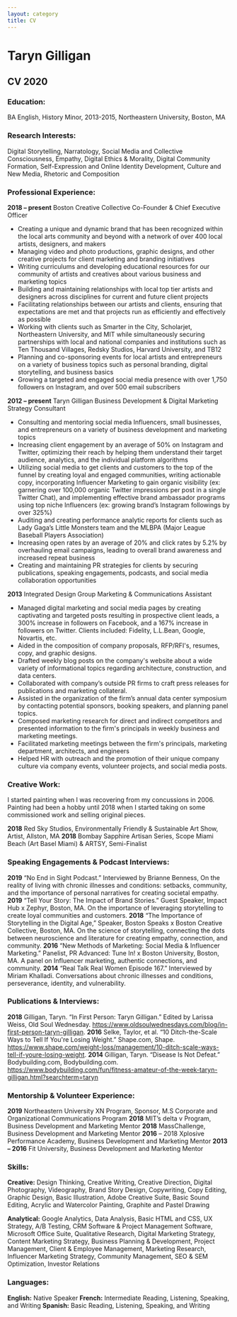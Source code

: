 ```yaml
---
layout: category
title: CV
---
```


# Taryn Gilligan
## CV 2020

### Education:
BA 	English, History Minor, 2013-2015, Northeastern University, Boston, MA

### Research Interests:
Digital Storytelling, Narratology, Social Media and Collective Consciousness, Empathy, Digital Ethics & Morality, Digital Community Formation, Self-Expression and Online Identity Development, Culture and New Media, Rhetoric and Composition

### Professional Experience:

<b>2018 – present</b>	Boston Creative Collective
Co-Founder & Chief Executive Officer

*	Creating a unique and dynamic brand that has been recognized within the local arts community and beyond with a network of over 400 local artists, designers, and makers
*	Managing video and photo productions, graphic designs, and other creative projects for client marketing and branding initiatives
*	Writing curriculums and developing educational resources for our community of artists and creatives about various business and marketing topics 
*	Building and maintaining relationships with local top tier artists and designers across disciplines for current and future client projects
*	Facilitating relationships between our artists and clients, ensuring that expectations are met and that projects run as efficiently and effectively as possible
*	 Working with clients such as Smarter in the City, Scholarjet, Northeastern University, and MIT while simultaneously securing partnerships with local and national companies and institutions such as Ten Thousand Villages, Redsky Studios, Harvard University, and TB12
*	Planning and co-sponsoring events for local artists and entrepreneurs on a variety of business topics such as personal branding, digital storytelling, and business basics
*	Growing a targeted and engaged social media presence with over 1,750 followers on Instagram, and over 500 email subscribers

<b>2012 – present</b>	Taryn Gilligan 
Business Development & Digital Marketing Strategy Consultant

*	Consulting and mentoring social media Influencers, small businesses, and entrepreneurs on a variety of business development and marketing topics 
*	Increasing client engagement by an average of 50% on Instagram and Twitter, optimizing their reach by helping them understand their target audience, analytics, and the individual platform algorithms
*	Utilizing social media to get clients and customers to the top of the funnel by creating loyal and engaged communities, writing actionable copy, incorporating Influencer Marketing to gain organic visibility (ex: garnering over 100,000 organic Twitter impressions per post in a single Twitter Chat), and implementing effective brand ambassador programs using top niche Influencers (ex: growing brand’s Instagram followings by over 325%)
*	Auditing and creating performance analytic reports for clients such as Lady Gaga’s Little Monsters team and the MLBPA (Major League Baseball Players Association)
*	Increasing open rates by an average of 20% and click rates by 5.2% by overhauling email campaigns, leading to overall brand awareness and increased repeat business
*	Creating and maintaining PR strategies for clients by securing publications, speaking engagements, podcasts, and social media collaboration opportunities

<b>2013</b> Integrated Design Group
Marketing & Communications Assistant

*	Managed digital marketing and social media pages by creating captivating and targeted posts resulting in prospective client leads, a 300% increase in followers on Facebook, and a 167% increase in followers on Twitter. Clients included: Fidelity, L.L.Bean, Google, Novartis, etc.
*	Aided in the composition of company proposals, RFP/RFI's, resumes, copy, and graphic designs.
*	Drafted weekly blog posts on the company's website about a wide variety of informational topics regarding architecture, construction, and data centers.
*	Collaborated with company’s outside PR firms to craft press releases for publications and marketing collateral.
*	Assisted in the organization of the firm’s annual data center symposium by contacting potential sponsors, booking speakers, and planning panel topics.
*	Composed marketing research for direct and indirect competitors and presented information to the firm's principals in weekly business and marketing meetings.
*	Facilitated marketing meetings between the firm's principals, marketing department, architects, and engineers
*	Helped HR with outreach and the promotion of their unique company culture via company events, volunteer projects, and social media posts.

### Creative Work:

I started painting when I was recovering from my concussions in 2006. Painting had been a hobby until 2018 when I started taking on some commissioned work and selling original pieces. 

<b>2018</b> 	Red Sky Studios, Environmentally Friendly & Sustainable Art Show, Artist, Allston, MA
<b>2018</b> 	Bombay Sapphire Artisan Series, Scope Miami Beach (Art Basel Miami) & ARTSY, Semi-Finalist

### Speaking Engagements & Podcast Interviews:

<b>2019</b>	“No End in Sight Podcast.” Interviewed by Brianne Benness, On the reality of living with chronic illnesses and conditions: setbacks, community, and the importance of personal narratives for creating societal empathy.
<b>2019</b>	“Tell Your Story: The Impact of Brand Stories.” Guest Speaker, Impact Hub x Zephyr, Boston, MA. On the importance of leveraging storytelling to create loyal communities and customers. 
<b>2018</b>	“The Importance of Storytelling in the Digital Age,” Speaker, Boston Speaks x Boston Creative Collective, Boston, MA. On the science of storytelling, connecting the dots between neuroscience and literature for creating empathy, connection, and community.
<b>2016</b>	“New Methods of Marketing: Social Media & Influencer Marketing.” Panelist, PR Advanced: Tune In! x Boston University, Boston, MA. A panel on Influencer marketing, authentic connections, and community. 
<b>2014</b>	“Real Talk Real Women Episode 167.” Interviewed by Miriam Khalladi. Conversations about chronic illnesses and conditions, perseverance, identity, and vulnerability.

### Publications & Interviews:

<b>2018</b>	Gilligan, Taryn. “In First Person: Taryn Gilligan.” Edited by Larissa Weiss, Old Soul Wednesday. https://www.oldsoulwednesdays.com/blog/in-first-person-taryn-gilligan.
<b>2016</b>	Selke, Taylor, et al. “10 Ditch-the-Scale Ways to Tell If You're Losing Weight.” Shape.com, Shape. https://www.shape.com/weight-loss/management/10-ditch-scale-ways-tell-if-youre-losing-weight.
<b>2014</b>	Gilligan, Taryn. “Disease Is Not Defeat.” Bodybuilding.com, Bodybuilding.com. https://www.bodybuilding.com/fun/fitness-amateur-of-the-week-taryn-gilligan.html?searchterm=taryn

### Mentorship & Volunteer Experience: 

<b>2019</b>	Northeastern University XN Program, Sponsor, M.S Corporate and Organizational Communications Program
<b>2018</b>		MIT’s delta v Program, Business Development and Marketing Mentor
<b>2018</b>		MassChallenge, Business Development and Marketing Mentor
<b>2016</b> – 2018	Xplosive Performance Academy, Business Development and Marketing Mentor
<b>2013 – 2016</b>	Fit University, Business Development and Marketing Mentor

### Skills:

<b>Creative:</b> Design Thinking, Creative Writing, Creative Direction, Digital Photography, Videography, Brand Story Design, Copywriting, Copy Editing, Graphic Design, Basic Illustration, Adobe Creative Suite, Basic Sound Editing, Acrylic and Watercolor Painting, Graphite and Pastel Drawing

<b>Analytical:</b> Google Analytics, Data Analysis, Basic HTML and CSS, UX Strategy, A/B Testing, CRM Software & Project Management Software, Microsoft Office Suite, Qualitative Research, Digital Marketing Strategy, Content Marketing Strategy, Business Planning & Development, Project Management, Client & Employee Management, Marketing Research, Influencer Marketing Strategy, Community Management, SEO & SEM Optimization, Investor Relations

### Languages:
<b>English:</b> Native Speaker
<b>French:</b> Intermediate Reading, Listening, Speaking, and Writing
<b>Spanish:</b> Basic Reading, Listening, Speaking, and Writing


